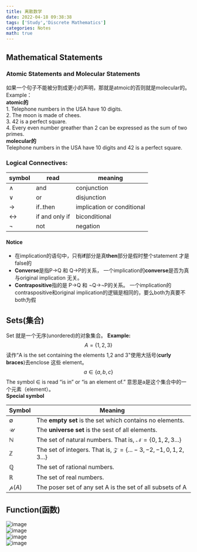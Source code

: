 ```yaml
---
title: 离散数学
date: 2022-04-18 09:38:38
tags: ['Study','Discrete Mathematics']
categories: Notes
math: true
---
```

## Mathematical Statements
### Atomic Statements and Molecular Statements
如果一个句子不能被分割成更小的声明，那就是atmoic的否则就是molecular的。  
    Example：  
    **atomic的**  
    1. Telephone numbers in the USA have 10 digits.  
    2. The moon is made of chees.  
    3. 42 is a perfect square.  
    4. Every even number greather than 2 can be expressed as the sum of two primes.   
    **molecular的**  
    Telephone numbers in the USA have 10 digits and 42 is a perfect square.
### Logical Connectives:

| symbol | read           | meaning                    |
| ------ | -------------- | -------------------------- |
| ∧      | and            | conjunction                |
| ∨      | or             | disjunction                |
| →      | if..then       | implication or conditional |
| ↔      | if and only if | biconditional              |
| ¬      | not            | negation                   |
#### Notice
* 在implication的语句中，只有**if**部分是真**then**部分是假时整个statement 才是 false的  
* **Converse**是指P→Q 和 Q→P的关系， 一个implication的**converse**是否为真与original implication 无关。
* **Contrapositive**指的是 P→Q 和 ¬Q→¬P的关系。 一个implication的contraspositive和original implication的逻辑是相同的，要么both为真要不both为假  

## Sets(集合)
Set 就是一个无序(unordered)的对象集合。
**Example:**
$$A=\{1,2,3\}$$
读作“A is the set containing the elements 1,2 and 3"使用大括号(**curly braces**)去enclose 这些 element。  
$$a \in \{a,b,c\}$$
The symbol $\in$ is read “is in” or “is an element of.” 意思是a是这个集合中的一个元素（element）。  
**Special symbol**  

| **Symbol**           | **Meaning**                                                                |
| ---------------- | ---------------------------------------------------------------------- |
| $\emptyset$      | The **empty set** is the set which contains no elements.               |
| $\mathcal{U}$    | The **universe set** is the sest of all elements.                      |
| $\mathbb{N}$    | The set of natural numbers. That is, $\mathcal{N}=\{0,1,2,3...\}$      |
| $\mathbb{Z}$    | The set of integers. That is, $\mathcal{Z}=\{...-3,-2,-1,0,1,2,3...\}$ |
| $\mathbb{Q}$    | The set of rational numbers.                                           |
| $\mathbb{R}$    | The set of real numbers.                                               |
| $\mathcal{p}(A)$ | The poser set of any set A is the set of all subsets of A              |

## Function(函数)
![image](https://cdn.jsdelivr.net/gh/waterkingest/image_bed@master/20220421/image.16iqk0bc664g.webp)  
![image](https://cdn.jsdelivr.net/gh/waterkingest/image_bed@master/20220421/image.1rqitqd64s2o.webp)  
![image](https://cdn.jsdelivr.net/gh/waterkingest/image_bed@master/20220421/image.6i7aifpo0e00.webp)  
![image](https://cdn.jsdelivr.net/gh/waterkingest/image_bed@master/20220421/image.6aiwizqdxyo0.webp)  
